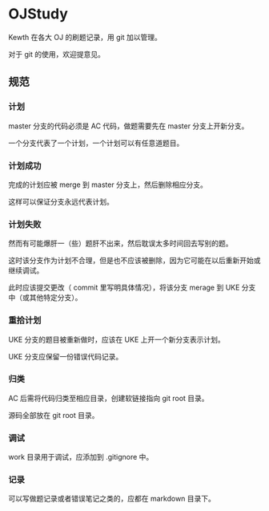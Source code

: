 # OJStudy

Kewth 在各大 OJ 的刷题记录，用 git 加以管理。

对于 git 的使用，欢迎提意见。

## 规范

### 计划

master 分支的代码必须是 AC 代码，做题需要先在 master 分支上开新分支。

一个分支代表了一个计划，一个计划可以有任意道题目。

### 计划成功

完成的计划应被 merge 到 master 分支上，然后删除相应分支。

这样可以保证分支永远代表计划。

### 计划失败

然而有可能爆肝一（些）题肝不出来，然后耽误太多时间回去写别的题。

这时该分支作为计划不合理，但是也不应该被删除，因为它可能在以后重新开始或继续调试。

此时应该提交更改（ commit 里写明具体情况），将该分支 merage 到 UKE 分支中（或其他特定分支）。

### 重拾计划

UKE 分支的题目被重新做时，应该在 UKE 上开一个新分支表示计划。

UKE 分支应保留一份错误代码记录。

### 归类

AC 后需将代码归类至相应目录，创建软链接指向 git root 目录。

源码全部放在 git root 目录。

### 调试

work 目录用于调试，应添加到 .gitignore 中。

### 记录

可以写做题记录或者错误笔记之类的，应都在 markdown 目录下。


